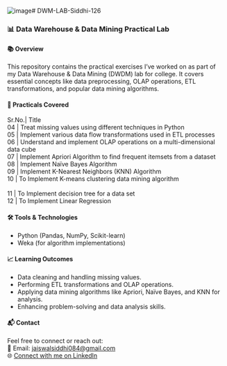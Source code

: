 ![image](https://github.com/user-attachments/assets/1636066e-e7c5-4a22-b9cc-836bc745495f)# DWM-LAB-Siddhi-126
### 📊 Data Warehouse & Data Mining Practical Lab
#### 📚 Overview
This repository contains the practical exercises I’ve worked on as part of my Data Warehouse & Data Mining (DWDM) lab for college. It covers essential concepts like data preprocessing, OLAP operations, ETL transformations, and popular data mining algorithms.
#### 📝 Practicals Covered
Sr.No.| Title <br>
04    | Treat missing values using different techniques in Python <br>
05    | Implement various data flow transformations used in ETL processes <br>
06    | Understand and implement OLAP operations on a multi-dimensional data cube <br>
07    | Implement Apriori Algorithm to find frequent itemsets from a dataset <br>
08    | Implement Naïve Bayes Algorithm <br>
09    | Implement K-Nearest Neighbors (KNN) Algorithm <br> 
10    | To Implement K-means clustering data mining algorithm  <br>  
11    | To Implement decision tree for a data set <br>
12    | To Implement Linear Regression <br>

#### 🛠️ Tools & Technologies
- Python (Pandas, NumPy, Scikit-learn)
- Weka (for algorithm implementations)

#### 📈 Learning Outcomes
- Data cleaning and handling missing values.
- Performing ETL transformations and OLAP operations.
- Applying data mining algorithms like Apriori, Naïve Bayes, and KNN for analysis.
- Enhancing problem-solving and data analysis skills.

#### 📬 Contact
Feel free to connect or reach out: <br>
📧 Email: jaiswalsiddhi084@gmail.com <br>
🌐 [Connect with me on LinkedIn](www.linkedin.com/in/siddhi-jaiswal08)
